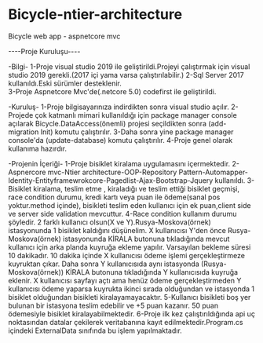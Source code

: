 # Bicycle-ntier-architecture
Bicycle web app - aspnetcore mvc

----Proje Kuruluşu----

-Bilgi-
1-Proje visual studio 2019 ile geliştirildi.Projeyi çalıştırmak için visual studio 2019 gerekli.(2017 içi yama varsa çalıştırılabilir.)
2-Sql Server 2017 kullanıldı.Eski sürümler desteklenir.  
3-Proje Aspnetcore Mvc'de(.netcore 5.0) codefirst ile geliştirildi.

-Kuruluş-
1-Proje bilgisayarınıza indirdikten sonra visual studio açılır.
2-Projede çok katmanlı mimari kullanıldığı için package manager console açılarak Bicycle.DataAccess(önemli) projesi seçildikten sonra
(add-migration Init) komutu çalıştırılır.
3-Daha sonra yine package manager console'da (update-database) komutu çalıştırılır.
4-Proje genel olarak kullanıma hazırdır.

-Projenin İçeriği-
1-Proje bisiklet kiralama uygulamasını içermektedir.
2-Aspnercore mvc-Ntier architecture-OOP-Repository Pattern-Automapper-Identity-Entityframewrokcore-Pagedlist-Ajax-Bootstrap-Jquery kullanıldı.
3-Bisiklet kiralama, teslim etme , kiraladığı ve teslim ettiği bisiklet geçmişi, race condition durumu, kredi kartı veya puan ile ödeme(sanal pos yoktur.method içinde),
bisikleti teslim eden kullanıcı için ek puan,client side ve server side validation mevcuttur.
4-Race condition kullanım durumu şöyledir. 2 farklı kullanıcı olsun(X ve Y).Rusya-Moskova(örnek) istasyonunda 1 bisiklet kaldığını düşünelim.
X kullanıcısı Y'den önce Rusya-Moskova(örnek) istasyonunda KİRALA butonuna tıkladığında mevcut kullanıcı için arka planda kuyruğa ekleme yapılır.
Varsayılan bekleme süresi 10 dakikadır. 10 dakika içinde X kullanıcısı ödeme işlemi gerçekleştirmeze kuyruktan çıkar.
Daha sonra Y kullanıcısıda aynı istasyonda (Rusya-Moskova(örnek)) KİRALA butonuna tıkladığında Y kullanıcısıda kuyruğa eklenir. 
X kullanıcısı sayfayı açtı ama henüz ödeme gerçekleştirmeden Y kullanıcısı ödeme yaparsa kuyrukta ikinci sırada olduğundan ve istasyonda 1 bisiklet 
olduğundan bisikleti kiralayamayacaktır.
5-Kullanıcı bisikleti boş yer bulunan bir istasyona teslim edebilir ve +5 puan kazanır. 50 puan ödemesiyle bisiklet kiralayabilmektedir.
6-Proje ilk kez çalıştırıldığında api uç noktasından datalar çekilerek veritabanına kayıt edilmektedir.Program.cs içindeki ExternalData sınıfında bu işlem yapılmaktadır.
